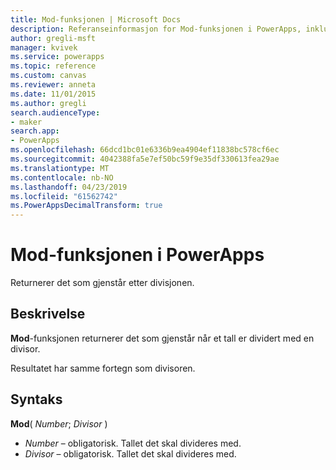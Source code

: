 ```yaml
---
title: Mod-funksjonen | Microsoft Docs
description: Referanseinformasjon for Mod-funksjonen i PowerApps, inkludert syntaks og eksempler
author: gregli-msft
manager: kvivek
ms.service: powerapps
ms.topic: reference
ms.custom: canvas
ms.reviewer: anneta
ms.date: 11/01/2015
ms.author: gregli
search.audienceType:
- maker
search.app:
- PowerApps
ms.openlocfilehash: 66dcd1bc01e6336b9ea4904ef11838bc578cf6ec
ms.sourcegitcommit: 4042388fa5e7ef50bc59f9e35df330613fea29ae
ms.translationtype: MT
ms.contentlocale: nb-NO
ms.lasthandoff: 04/23/2019
ms.locfileid: "61562742"
ms.PowerAppsDecimalTransform: true
---
```

# <a name="mod-function-in-powerapps"></a>Mod-funksjonen i PowerApps
Returnerer det som gjenstår etter divisjonen.

## <a name="description"></a>Beskrivelse
**Mod**-funksjonen returnerer det som gjenstår når et tall er dividert med en divisor.

Resultatet har samme fortegn som divisoren.

## <a name="syntax"></a>Syntaks
**Mod**( *Number*; *Divisor* )

* *Number* – obligatorisk. Tallet det skal divideres med.
* *Divisor* – obligatorisk.  Tallet det skal divideres med.

